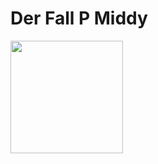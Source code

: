 <h1>
<h1>Der Fall P Middy</h1></h1>
<img src="(https://github.com/user-attachments/assets/1d087df4-4658-4f06-966e-9ee5767d18ca)" width="180" height="180">
